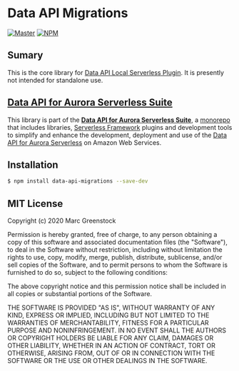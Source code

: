 # Data API Migrations

[![Master](https://github.com/caspiandb/data-api-suite/workflows/master/badge.svg)](https://github.com/caspiandb/data-api-suite/actions) [![NPM](https://img.shields.io/npm/v/data-api-migrations.svg)](https://www.npmjs.com/package/data-api-migrations)

## Sumary

This is the core library for [Data API Local Serverless Plugin](https://github.com/caspiandb/data-api-suite/tree/master/packages/data-api-migrations-serverless). It is presently not intended for standalone use.

## [Data API for Aurora Serverless Suite](https://github.com/caspiandb/data-api-suite#readme)

This library is part of the **[Data API for Aurora Serverless Suite](https://github.com/caspiandb/data-api-suite#readme)**, a [monorepo](https://en.wikipedia.org/wiki/Monorepo) that includes libraries, [Serverless Framework](https://serverless.com/) plugins and development tools to simplify and enhance the development, deployment and use of the [Data API for Aurora Serverless](https://aws.amazon.com/blogs/aws/new-data-api-for-amazon-aurora-serverless/) on Amazon Web Services.

## Installation

```sh
$ npm install data-api-migrations --save-dev
```

## MIT License

Copyright (c) 2020 Marc Greenstock

Permission is hereby granted, free of charge, to any person obtaining a copy
of this software and associated documentation files (the "Software"), to deal
in the Software without restriction, including without limitation the rights
to use, copy, modify, merge, publish, distribute, sublicense, and/or sell
copies of the Software, and to permit persons to whom the Software is
furnished to do so, subject to the following conditions:

The above copyright notice and this permission notice shall be included in all
copies or substantial portions of the Software.

THE SOFTWARE IS PROVIDED "AS IS", WITHOUT WARRANTY OF ANY KIND, EXPRESS OR
IMPLIED, INCLUDING BUT NOT LIMITED TO THE WARRANTIES OF MERCHANTABILITY,
FITNESS FOR A PARTICULAR PURPOSE AND NONINFRINGEMENT. IN NO EVENT SHALL THE
AUTHORS OR COPYRIGHT HOLDERS BE LIABLE FOR ANY CLAIM, DAMAGES OR OTHER
LIABILITY, WHETHER IN AN ACTION OF CONTRACT, TORT OR OTHERWISE, ARISING FROM,
OUT OF OR IN CONNECTION WITH THE SOFTWARE OR THE USE OR OTHER DEALINGS IN THE
SOFTWARE.

